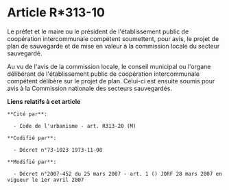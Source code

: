 # Article R*313-10

Le préfet et le maire ou le président de l'établissement public de coopération intercommunale compétent soumettent, pour
avis, le projet de plan de sauvegarde et de mise en valeur à la commission locale du secteur sauvegardé.

Au vu de l'avis de la commission locale, le conseil municipal ou l'organe délibérant de l'établissement public de coopération
intercommunale compétent délibère sur le projet de plan. Celui-ci est ensuite soumis pour avis à la Commission nationale des
secteurs sauvegardés.

**Liens relatifs à cet article**

	**Cité par**:

	  - Code de l'urbanisme - art. R313-20 (M)

	**Codifié par**:

	  - Décret n°73-1023 1973-11-08

	**Modifié par**:

	  - Décret n°2007-452 du 25 mars 2007 - art. 1 () JORF 28 mars 2007 en vigueur le 1er avril 2007
